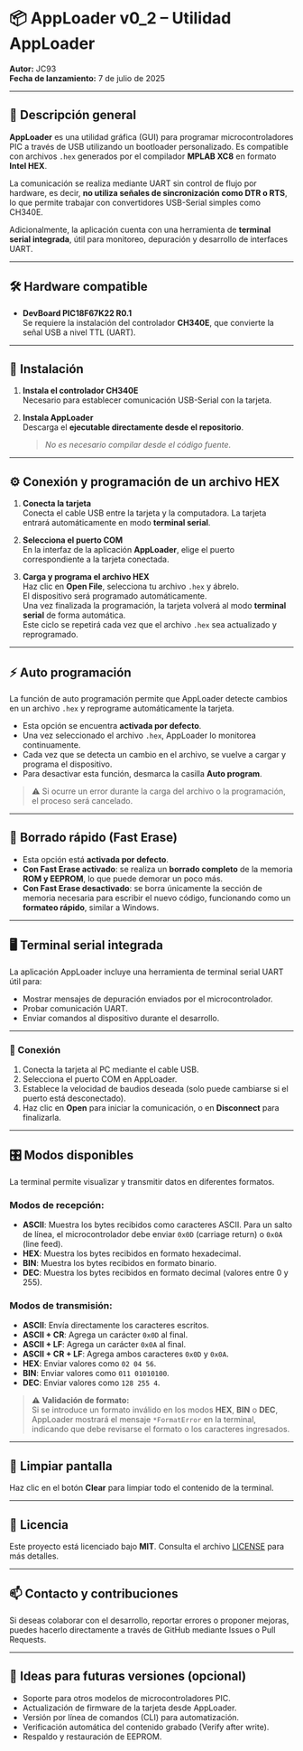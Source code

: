 # 📦 AppLoader v0_2 – Utilidad AppLoader
**Autor:** JC93  
**Fecha de lanzamiento:** 7 de julio de 2025  

---

## 🧭 Descripción general

**AppLoader** es una utilidad gráfica (GUI) para programar microcontroladores PIC a través de USB utilizando un bootloader personalizado. Es compatible con archivos `.hex` generados por el compilador **MPLAB XC8** en formato **Intel HEX**.

La comunicación se realiza mediante UART sin control de flujo por hardware, es decir, **no utiliza señales de sincronización como DTR o RTS**, lo que permite trabajar con convertidores USB-Serial simples como CH340E.

Adicionalmente, la aplicación cuenta con una herramienta de **terminal serial integrada**, útil para monitoreo, depuración y desarrollo de interfaces UART.

---

## 🛠️ Hardware compatible

- **DevBoard PIC18F67K22 R0.1**  
  Se requiere la instalación del controlador **CH340E**, que convierte la señal USB a nivel TTL (UART).

---

## 🔧 Instalación

1. **Instala el controlador CH340E**  
   Necesario para establecer comunicación USB-Serial con la tarjeta.

2. **Instala AppLoader**  
   Descarga el **ejecutable directamente desde el repositorio**.  
   > *No es necesario compilar desde el código fuente.*

---

## ⚙️ Conexión y programación de un archivo HEX

1. **Conecta la tarjeta**  
   Conecta el cable USB entre la tarjeta y la computadora. La tarjeta entrará automáticamente en modo **terminal serial**.

2. **Selecciona el puerto COM**  
   En la interfaz de la aplicación **AppLoader**, elige el puerto correspondiente a la tarjeta conectada.

3. **Carga y programa el archivo HEX**  
   Haz clic en **Open File**, selecciona tu archivo `.hex` y ábrelo.  
   El dispositivo será programado automáticamente.  
   Una vez finalizada la programación, la tarjeta volverá al modo **terminal serial** de forma automática.  
   Este ciclo se repetirá cada vez que el archivo `.hex` sea actualizado y reprogramado.

---

## ⚡ Auto programación

La función de auto programación permite que AppLoader detecte cambios en un archivo `.hex` y reprograme automáticamente la tarjeta.

- Esta opción se encuentra **activada por defecto**.
- Una vez seleccionado el archivo `.hex`, AppLoader lo monitorea continuamente.
- Cada vez que se detecta un cambio en el archivo, se vuelve a cargar y programa el dispositivo.
- Para desactivar esta función, desmarca la casilla **Auto program**.

> ⚠️ Si ocurre un error durante la carga del archivo o la programación, el proceso será cancelado.

---

## 🧽 Borrado rápido (Fast Erase)

- Esta opción está **activada por defecto**.
- **Con Fast Erase activado**: se realiza un **borrado completo** de la memoria **ROM y EEPROM**, lo que puede demorar un poco más.
- **Con Fast Erase desactivado**: se borra únicamente la sección de memoria necesaria para escribir el nuevo código, funcionando como un **formateo rápido**, similar a Windows.

---

## 🖥️ Terminal serial integrada

La aplicación AppLoader incluye una herramienta de terminal serial UART útil para:

- Mostrar mensajes de depuración enviados por el microcontrolador.
- Probar comunicación UART.
- Enviar comandos al dispositivo durante el desarrollo.

---

### 🔌 Conexión

1. Conecta la tarjeta al PC mediante el cable USB.
2. Selecciona el puerto COM en AppLoader.
3. Establece la velocidad de baudios deseada (solo puede cambiarse si el puerto está desconectado).
4. Haz clic en **Open** para iniciar la comunicación, o en **Disconnect** para finalizarla.

---

## 🎛️ Modos disponibles

La terminal permite visualizar y transmitir datos en diferentes formatos.  

### Modos de recepción:

- **ASCII**: Muestra los bytes recibidos como caracteres ASCII. Para un salto de línea, el microcontrolador debe enviar `0x0D` (carriage return) o `0x0A` (line feed).
- **HEX**: Muestra los bytes recibidos en formato hexadecimal.
- **BIN**: Muestra los bytes recibidos en formato binario.
- **DEC**: Muestra los bytes recibidos en formato decimal (valores entre 0 y 255).

### Modos de transmisión:

- **ASCII**: Envía directamente los caracteres escritos.
- **ASCII + CR**: Agrega un carácter `0x0D` al final.
- **ASCII + LF**: Agrega un carácter `0x0A` al final.
- **ASCII + CR + LF**: Agrega ambos caracteres `0x0D` y `0x0A`.
- **HEX**: Enviar valores como `02 04 56`.
- **BIN**: Enviar valores como `011 01010100`.
- **DEC**: Enviar valores como `128 255 4`.

> ⚠️ **Validación de formato:**  
> Si se introduce un formato inválido en los modos **HEX**, **BIN** o **DEC**, AppLoader mostrará el mensaje `*FormatError` en la terminal, indicando que debe revisarse el formato o los caracteres ingresados.

---

## 🧹 Limpiar pantalla

Haz clic en el botón **Clear** para limpiar todo el contenido de la terminal.

---

## 📜 Licencia

Este proyecto está licenciado bajo **MIT**. Consulta el archivo [LICENSE](https://github.com/JCesarCM93/DoItPicBoot/blob/main/LICENSE) para más detalles.

---

## 📫 Contacto y contribuciones

Si deseas colaborar con el desarrollo, reportar errores o proponer mejoras, puedes hacerlo directamente a través de GitHub mediante Issues o Pull Requests.

---

## 🚀 Ideas para futuras versiones (opcional)

- Soporte para otros modelos de microcontroladores PIC.
- Actualización de firmware de la tarjeta desde AppLoader.
- Versión por línea de comandos (CLI) para automatización.
- Verificación automática del contenido grabado (Verify after write).
- Respaldo y restauración de EEPROM.
